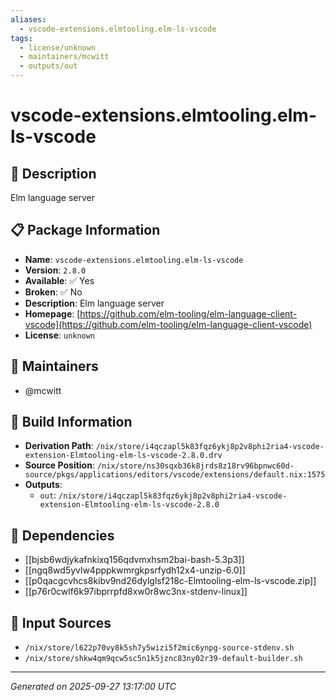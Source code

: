 ```yaml
---
aliases:
  - vscode-extensions.elmtooling.elm-ls-vscode
tags:
  - license/unknown
  - maintainers/mcwitt
  - outputs/out
---
```


# vscode-extensions.elmtooling.elm-ls-vscode

## 📝 Description

Elm language server

## 📋 Package Information

- **Name**: `vscode-extensions.elmtooling.elm-ls-vscode`
- **Version**: `2.8.0`
- **Available**: ✅ Yes
- **Broken**: ✅ No
- **Description**: Elm language server
- **Homepage**: [https://github.com/elm-tooling/elm-language-client-vscode](https://github.com/elm-tooling/elm-language-client-vscode)
- **License**: `unknown`
## 👥 Maintainers

- @mcwitt


## 🔧 Build Information

- **Derivation Path**: `/nix/store/i4qczapl5k83fqz6ykj8p2v8phi2ria4-vscode-extension-Elmtooling-elm-ls-vscode-2.8.0.drv`
- **Source Position**: `/nix/store/ns30sqxb36k8jrds8z18rv96bpnwc60d-source/pkgs/applications/editors/vscode/extensions/default.nix:1575`
- **Outputs**:
  - `out`:  `/nix/store/i4qczapl5k83fqz6ykj8p2v8phi2ria4-vscode-extension-Elmtooling-elm-ls-vscode-2.8.0`

## 🔗 Dependencies

- [[bjsb6wdjykafnkixq156qdvmxhsm2bai-bash-5.3p3]]
- [[ngq8wd5yvlw4pppkwmrgkpsrfydh12x4-unzip-6.0]]
- [[p0qacgcvhcs8kibv9nd26dylglsf218c-Elmtooling-elm-ls-vscode.zip]]
- [[p76r0cwlf6k97ibprrpfd8xw0r8wc3nx-stdenv-linux]]

## 📁 Input Sources

- `/nix/store/l622p70vy8k5sh7y5wizi5f2mic6ynpg-source-stdenv.sh`
- `/nix/store/shkw4qm9qcw5sc5n1k5jznc83ny02r39-default-builder.sh`

---
*Generated on 2025-09-27 13:17:00 UTC*
